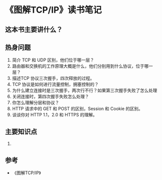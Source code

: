 # 《图解TCP/IP》读书笔记

## 这本书主要讲什么？

## 热身问题

1. 简介 TCP 和 UDP 区别，他们位于哪一层？
2. 路由器和交换机的工作原理大概是什么，他们分别用到什么协议，位于哪一层？
3. 描述TCP 协议三次握手，四次释放的过程。
4. TCP 协议是如何进行流量控制，拥塞控制的？
5. 为什么建立连接时是三次握手，两次行不行？如果第三次握手失败了怎么处理
6. 关闭连接时，第四次握手失败怎么处理？
7. 你怎么理解分层和协议？
8. HTTP 请求中的 GET 和 POST 的区别，Session 和 Cookie 的区别。
9. 谈谈你对 HTTP 1.1，2.0 和 HTTPS 的理解。



## 主要知识点
1.



## 参考
- 《图解TCP/IP》
